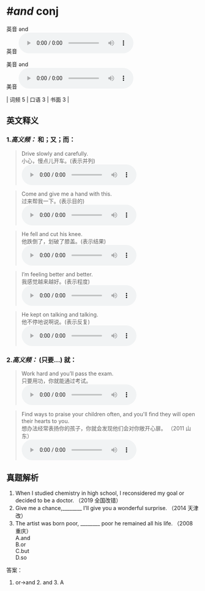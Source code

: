 # ***\#and*** conj
英音 ənd  
英音
<audio src="./media/and-B.aac" controls="controls"></audio>

美音 ənd  
美音
<audio src="./media/and.aac" controls="controls"></audio>



| 词频 5 | 口语 3 | 书面 3 |  

英文释义
---
### 1.*高义频：* **和；又；而：**  

 > Drive slowly and carefully.  
 > 小心，慢点儿开车。(表示并列)    
<audio src="./media/1-and.aac" controls="controls"></audio>

 > Come and give me a hand with this.  
 > 过来帮我一下。(表示目的)    
<audio src="./media/2-and.aac" controls="controls"></audio>

 > He fell and cut his knee.  
 > 他跌倒了，划破了膝盖。(表示结果)    
<audio src="./media/3-and.aac" controls="controls"></audio>

 > I’m feeling better and better.  
 > 我感觉越来越好。(表示程度)    
<audio src="./media/4-and.aac" controls="controls"></audio>

 > He kept on talking and talking.  
 > 他不停地说啊说。(表示反复)    
<audio src="./media/5-and.aac" controls="controls"></audio>

### 2.*高义频：* **(只要…) 就：**  

 > Work hard and you’ll pass the exam.  
 > 只要用功，你就能通过考试。    
<audio src="./media/6-and.aac" controls="controls"></audio>

 > Find ways to praise your children often, and you'll ﬁnd they will open their hearts to you.  
 > 想办法经常表扬你的孩子，你就会发现他们会对你敞开心扉。  （2011 山东）  
<audio src="./media/Find ways to praise your children often_AAC.aac" controls="controls"></audio>


真题解析
---
1. When I studied chemistry in high school, I reconsidered my goal or decided to be a doctor.   （2019 全国改错）  
2. Give me a chance,________ I’ll give you a wonderful surprise.  （2014 天津改）  
3. The artist was born poor, ________ poor he remained all his life.   （2008 重庆）  
A.and  
B.or  
C.but  
D.so  

答案：
1. or→and  2. and  3. A  

